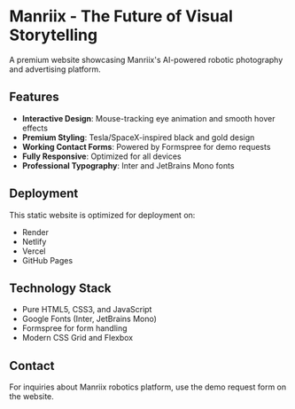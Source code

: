 # Manriix - The Future of Visual Storytelling

A premium website showcasing Manriix's AI-powered robotic photography and advertising platform.

## Features

- **Interactive Design**: Mouse-tracking eye animation and smooth hover effects
- **Premium Styling**: Tesla/SpaceX-inspired black and gold design
- **Working Contact Forms**: Powered by Formspree for demo requests
- **Fully Responsive**: Optimized for all devices
- **Professional Typography**: Inter and JetBrains Mono fonts

## Deployment

This static website is optimized for deployment on:
- Render
- Netlify  
- Vercel
- GitHub Pages

## Technology Stack

- Pure HTML5, CSS3, and JavaScript
- Google Fonts (Inter, JetBrains Mono)
- Formspree for form handling
- Modern CSS Grid and Flexbox

## Contact

For inquiries about Manriix robotics platform, use the demo request form on the website.
